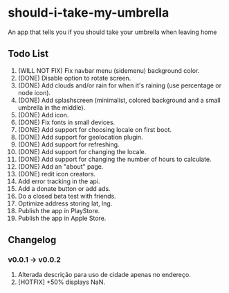 # should-i-take-my-umbrella
An app that tells you if you should take your umbrella when leaving home

## Todo List
1. (WILL NOT FIX) Fix navbar menu (sidemenu) background color. 
2. (DONE) Disable option to rotate screen.
2. (DONE) Add clouds and/or rain for when it's raining (use percentage or node icon).
3. (DONE) Add splashscreen (minimalist, colored background and a small umbrella in the middle).
3. (DONE) Add icon.
3. (DONE) Fix fonts in small devices.
4. (DONE) Add support for choosing locale on first boot.
4. (DONE) Add support for geolocation plugin.
5. (DONE) Add support for refreshing.
5. (DONE) Add support for changing the locale.
6. (DONE) Add support for changing the number of hours to calculate.
7. (DONE) Add an "about" page.
8. (DONE) redit icon creators.
8. Add error tracking in the api.
9. Add a donate button or add ads.
10. Do a closed beta test with friends.
11. Optimize address storing lat, lng.
12. Publish the app in PlayStore.
13. Publish the app in Apple Store.

## Changelog

### v0.0.1 -> v0.0.2
1. Alterada descrição para uso de cidade apenas no endereço.
2. [HOTFIX] +50% displays NaN.